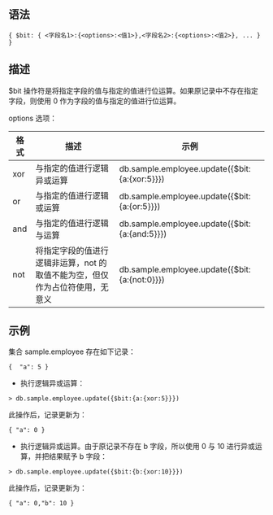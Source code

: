 ## 语法

```lang-json
{ $bit: { <字段名1>:{<options>:<值1>},<字段名2>:{<options>:<值2>}, ... } }
```

## 描述

$bit 操作符是将指定字段的值与指定的值进行位运算。如果原记录中不存在指定字段，则使用 0 作为字段的值与指定的值进行位运算。

options 选项：

| 格式 | 描述     |                 示例                          |
|------|----------|-----------------------------------------------|
| xor  | 与指定的值进行逻辑异或运算 | db.sample.employee.update({$bit:{a:{xor:5}}}) |
| or   | 与指定的值进行逻辑或运算 | db.sample.employee.update({$bit:{a:{or:5}}})  |
| and  | 与指定的值进行逻辑与运算 | db.sample.employee.update({$bit:{a:{and:5}}})        |
| not  | 将指定字段的值进行逻辑非运算，not 的取值不能为空，但仅作为占位符使用，无意义  | db.sample.employee.update({$bit:{a:{not:0}}})        |

## 示例

集合 sample.employee 存在如下记录：

```lang-json
{  "a": 5 }
```

* 执行逻辑异或运算：

 ```lang-javascript
 > db.sample.employee.update({$bit:{a:{xor:5}}})
 ```

 此操作后，记录更新为：

 ```lang-json
 { "a": 0 }
 ```

* 执行逻辑异或运算。由于原记录不存在 b 字段，所以使用 0 与 10 进行异或运算，并把结果赋予 b 字段：

 ```lang-javascript
 > db.sample.employee.update({$bit:{b:{xor:10}}})
 ```

 此操作后，记录更新为：

 ```lang-json
 { "a": 0,"b": 10 }
 ```
